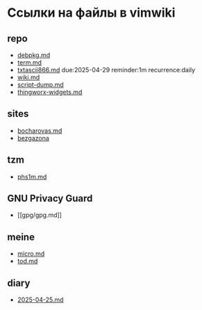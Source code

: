 # Ссылки на файлы в vimwiki

## repo
- [debpkg.md](./repo/debpkg.md)
- [term.md](./repo/term.md)
- [txtascii866.md](./repo/txtascii866.md) due:2025-04-29 reminder:1m recurrence:daily
- [wiki.md](./repo/wiki.md) 
- [script-dump.md](./repo/script-dump.md)
- [thingworx-widgets.md](./repo/thingworx-widgets.md)

## sites

- [bocharovas.md](./sites/bocharovas.md) 
- [bezgazona](./sites/bezgazona.md) 

## tzm
- [phs1m.md](./tzm/phs1m.md)

## GNU Privacy Guard
- [[gpg/gpg.md]]

## meine
- [micro.md](./meine/micro.md)
- [tod.md](./meine/tod.md)

## diary
- [2025-04-25.md](./diary/2025-04-25.md)
